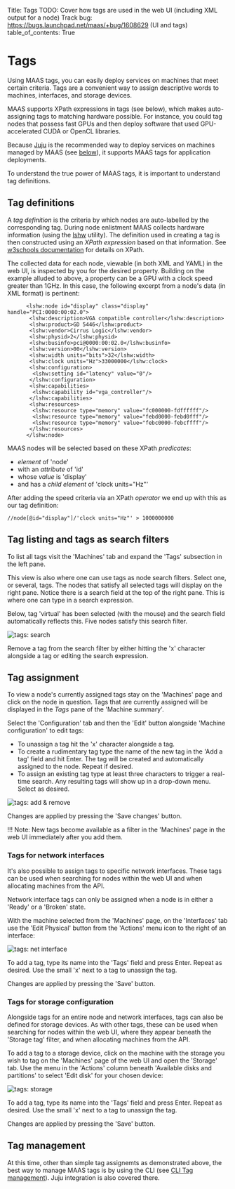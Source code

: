 Title: Tags
TODO:  Cover how tags are used in the web UI (including XML output for a node)
       Track bug: https://bugs.launchpad.net/maas/+bug/1608629 (UI and tags)
table_of_contents: True


# Tags

Using MAAS tags, you can easily deploy services on machines that meet certain
criteria. Tags are a convenient way to assign descriptive words to machines,
interfaces, and storage devices.

MAAS supports XPath expressions in tags (see below), which makes auto-assigning
tags to matching hardware possible. For instance, you could tag nodes that
possess fast GPUs and then deploy software that used GPU-accelerated CUDA or
OpenCL libraries.

Because [Juju][about-juju] is the recommended way to deploy services on machines
managed by MAAS (see [below][tag-manage]), it supports MAAS tags for application
deployments.

To understand the true power of MAAS tags, it is important to understand tag
definitions.

## Tag definitions

A *tag definition* is the criteria by which nodes are auto-labelled by the
corresponding tag. During node enlistment MAAS collects hardware information
(using the [lshw][upstream-lshw] utility). The definition used in creating a
tag is then constructed using an *XPath expression* based on that information.
See [w3schools documentation][upstream-w3schools] for details on XPath. 

The collected data for each node, viewable (in both XML and YAML) in the web
UI, is inspected by you for the desired property. Building on the example
alluded to above, a property can be a GPU with a clock speed greater than 1GHz.
In this case, the following excerpt from a node's data (in XML format) is
pertinent:

```nohighlight
      <lshw:node id="display" class="display" handle="PCI:0000:00:02.0">
       <lshw:description>VGA compatible controller</lshw:description>
       <lshw:product>GD 5446</lshw:product>
       <lshw:vendor>Cirrus Logic</lshw:vendor>
       <lshw:physid>2</lshw:physid>
       <lshw:businfo>pci@0000:00:02.0</lshw:businfo>
       <lshw:version>00</lshw:version>
       <lshw:width units="bits">32</lshw:width>
       <lshw:clock units="Hz">33000000</lshw:clock>
       <lshw:configuration>
        <lshw:setting id="latency" value="0"/>
       </lshw:configuration>
       <lshw:capabilities>
        <lshw:capability id="vga_controller"/>
       </lshw:capabilities>
       <lshw:resources>
        <lshw:resource type="memory" value="fc000000-fdffffff"/>
        <lshw:resource type="memory" value="febd0000-febd0fff"/>
        <lshw:resource type="memory" value="febc0000-febcffff"/>
       </lshw:resources>
      </lshw:node>
```

MAAS nodes will be selected based on these XPath *predicates*:

- *element* of 'node'
- with an *attribute* of 'id'
- whose *value* is 'display'
- and has a *child element* of 'clock units="Hz"'

After adding the speed criteria via an XPath *operator* we end up with this as
our tag definition:

```nohighlight
//node[@id="display"]/'clock units="Hz"' > 1000000000
```
## Tag listing and tags as search filters

To list all tags visit the 'Machines' tab and expand the 'Tags' subsection in the
left pane.

This view is also where one can use tags as node search filters. Select one, or
several, tags. The nodes that satisfy all selected tags will display on the
right pane. Notice there is a search field at the top of the right pane. This
is where one can type in a search expression.

Below, tag 'virtual' has been selected (with the mouse) and the search field
automatically reflects this. Five nodes satisfy this search filter.

![tags: search][img__tags-search]

Remove a tag from the search filter by either hitting the 'x' character
alongside a tag or editing the search expression.

## Tag assignment

To view a node's currently assigned tags stay on the 'Machines' page and click
on the node in question. Tags that are currently assigned will be displayed in
the *Tags* pane of the 'Machine summary'.

Select the 'Configuration' tab and then the 'Edit' button alongside 'Machine
configuration' to edit tags:

- To unassign a tag hit the 'x' character alongside a tag.
- To create a rudimentary tag type the name of the new tag in the 'Add a tag'
  field and hit Enter. The tag will be created and automatically assigned to the
  node. Repeat if desired.
- To assign an existing tag type at least three characters to trigger a
  real-time search. Any resulting tags will show up in a drop-down menu.
  Select as desired.

![tags: add & remove][img__tags-add-remove]

Changes are applied by pressing the 'Save changes' button.

!!! Note:
    New tags become available as a filter in the 'Machines' page in the web UI
    immediately after you add them.

### Tags for network interfaces

It's also possible to assign tags to specific network interfaces. These tags
can be used when searching for nodes within the web UI and when allocating
machines from the API.

Network interface tags can only be assigned when a node is in either a 'Ready'
or a 'Broken' state.

With the machine selected from the 'Machines' page, on the 'Interfaces' tab use
the 'Edit Physical' button from the 'Actions' menu icon to the right of an
interface:

![tags: net interface][img__tags-net-interface]

To add a tag, type its name into the 'Tags' field and press Enter. Repeat as
desired. Use the small 'x' next to a tag to unassign the tag.

Changes are applied by pressing the 'Save' button.

### Tags for storage configuration

Alongside tags for an entire node and network interfaces, tags can also be
defined for storage devices. As with other tags, these can be used when
searching for nodes within the web UI, where they appear beneath the 'Storage
tag' filter, and when allocating machines from the API.

To add a tag to a storage device, click on the machine with the storage you
wish to tag on the 'Machines' page of the web UI and open the 'Storage' tab.
Use the menu in the 'Actions' column beneath 'Available disks and partitions'
to select 'Edit disk' for your chosen device:

![tags: storage][img__tags-storage]

To add a tag, type its name into the 'Tags' field and press Enter. Repeat as
desired. Use the small 'x' next to a tag to unassign the tag.

Changes are applied by pressing the 'Save' button.


## Tag management

At this time, other than simple tag assignemts as demonstrated above, the best
way to manage MAAS tags is by using the CLI (see [CLI Tag management][cli-tags]).
Juju integration is also covered there.

<!-- LINKS -->

[tag-manage]: #tag-management
[about-juju]: https://jujucharms.com/docs/stable/about-juju.html
[upstream-lshw]: http://ezix.org/project/wiki/HardwareLiSter
[upstream-w3schools]: https://www.w3schools.com/xml/xpath_intro.asp
[cli-example-tag-creation-and-auto-assignment]: manage-cli-tags.md#tag-creation-and-auto-assignment
[cli-tags]: manage-cli-tags.md 

[img__tags-search]: https://assets.ubuntu.com/v1/28f0336b-nodes-tags__2.4_tags-filter.png
[img__tags-add-remove]: https://assets.ubuntu.com/v1/311fcd3f-nodes-tags__2.4_tags-add_remove.png
[img__tags-net-interface]: https://assets.ubuntu.com/v1/79b84b85-nodes-tags__2.4_tags-net-interface.png
[img__tags-storage]: https://assets.ubuntu.com/v1/ad7cef13-nodes-tags__2.4_tags-storage.png
